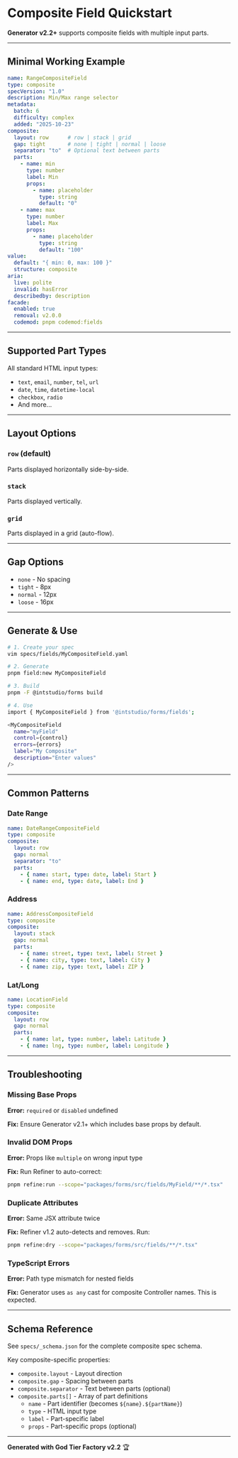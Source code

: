 # Composite Field Quickstart

**Generator v2.2+** supports composite fields with multiple input parts.

---

## **Minimal Working Example**

```yaml
name: RangeCompositeField
type: composite
specVersion: "1.0"
description: Min/Max range selector
metadata:
  batch: 6
  difficulty: complex
  added: "2025-10-23"
composite:
  layout: row      # row | stack | grid
  gap: tight       # none | tight | normal | loose
  separator: "to"  # Optional text between parts
  parts:
    - name: min
      type: number
      label: Min
      props:
        - name: placeholder
          type: string
          default: "0"
    - name: max
      type: number
      label: Max
      props:
        - name: placeholder
          type: string
          default: "100"
value:
  default: "{ min: 0, max: 100 }"
  structure: composite
aria:
  live: polite
  invalid: hasError
  describedby: description
facade:
  enabled: true
  removal: v2.0.0
  codemod: pnpm codemod:fields
```

---

## **Supported Part Types**

All standard HTML input types:
- `text`, `email`, `number`, `tel`, `url`
- `date`, `time`, `datetime-local`
- `checkbox`, `radio`
- And more...

---

## **Layout Options**

### `row` (default)
Parts displayed horizontally side-by-side.

### `stack`
Parts displayed vertically.

### `grid`
Parts displayed in a grid (auto-flow).

---

## **Gap Options**

- `none` - No spacing
- `tight` - 8px
- `normal` - 12px
- `loose` - 16px

---

## **Generate & Use**

```bash
# 1. Create your spec
vim specs/fields/MyCompositeField.yaml

# 2. Generate
pnpm field:new MyCompositeField

# 3. Build
pnpm -F @intstudio/forms build

# 4. Use
import { MyCompositeField } from '@intstudio/forms/fields';

<MyCompositeField
  name="myField"
  control={control}
  errors={errors}
  label="My Composite"
  description="Enter values"
/>
```

---

## **Common Patterns**

### Date Range
```yaml
name: DateRangeCompositeField
type: composite
composite:
  layout: row
  gap: normal
  separator: "to"
  parts:
    - { name: start, type: date, label: Start }
    - { name: end, type: date, label: End }
```

### Address
```yaml
name: AddressCompositeField
type: composite
composite:
  layout: stack
  gap: normal
  parts:
    - { name: street, type: text, label: Street }
    - { name: city, type: text, label: City }
    - { name: zip, type: text, label: ZIP }
```

### Lat/Long
```yaml
name: LocationField
type: composite
composite:
  layout: row
  gap: normal
  parts:
    - { name: lat, type: number, label: Latitude }
    - { name: lng, type: number, label: Longitude }
```

---

## **Troubleshooting**

### Missing Base Props
**Error:** `required` or `disabled` undefined

**Fix:** Ensure Generator v2.1+ which includes base props by default.

### Invalid DOM Props
**Error:** Props like `multiple` on wrong input type

**Fix:** Run Refiner to auto-correct:
```bash
pnpm refine:run --scope="packages/forms/src/fields/MyField/**/*.tsx"
```

### Duplicate Attributes
**Error:** Same JSX attribute twice

**Fix:** Refiner v1.2 auto-detects and removes. Run:
```bash
pnpm refine:dry --scope="packages/forms/src/fields/**/*.tsx"
```

### TypeScript Errors
**Error:** Path type mismatch for nested fields

**Fix:** Generator uses `as any` cast for composite Controller names. This is expected.

---

## **Schema Reference**

See `specs/_schema.json` for the complete composite spec schema.

Key composite-specific properties:
- `composite.layout` - Layout direction
- `composite.gap` - Spacing between parts
- `composite.separator` - Text between parts (optional)
- `composite.parts[]` - Array of part definitions
  - `name` - Part identifier (becomes `${name}.${partName}`)
  - `type` - HTML input type
  - `label` - Part-specific label
  - `props` - Part-specific props (optional)

---

**Generated with God Tier Factory v2.2** 🏆
